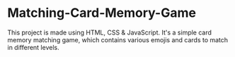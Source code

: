 # Matching-Card-Memory-Game
This project is made using HTML, CSS & JavaScript. It's a simple card memory matching game, which contains various emojis and cards to match in different levels.
